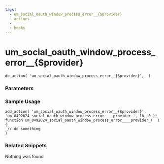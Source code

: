 ```yaml
---
tags: 
  - um_social_oauth_window_process_error__{$provider}
  - actions
  - 
  - hooks
---
```

# um\_social\_oauth\_window\_process\_error\_\_{$provider}

``` php:no-line-numbers
do_action( 'um_social_oauth_window_process_error__{$provider}',  )
```
<div class='hook-sep'></div>

### Parameters

<div class='hook-sep'></div>



### Sample Usage

``` php:no-line-numbers
add_action( 'um_social_oauth_window_process_error__{$provider}', 'um_0492024_social_oauth_window_process_error____provider_', 10, 0 );
function um_0492024_social_oauth_window_process_error____provider_(  ){
 // do something
}
```
<div class='hook-sep'></div>



### Related Snippets

Nothing was found

